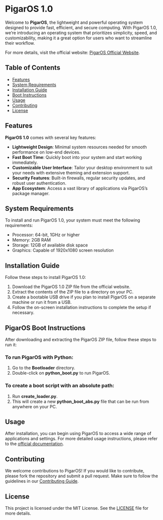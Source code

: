 PigarOS 1.0
===========

Welcome to **PigarOS**, the lightweight and powerful operating system designed to provide fast, efficient, and secure computing. With PigarOS 1.0, we’re introducing an operating system that prioritizes simplicity, speed, and customizability, making it a great option for users who want to streamline their workflow.

For more details, visit the official website: [PigarOS Official Website](https://sites.google.com/view/pigaros/home).

Table of Contents
-----------------

*   [Features](#features)
*   [System Requirements](#requirements)
*   [Installation Guide](#installation)
*   [Boot Instructions](#boot-instructions)
*   [Usage](#usage)
*   [Contributing](#contributing)
*   [License](#license)

Features
--------

**PigarOS 1.0** comes with several key features:

*   **Lightweight Design**: Minimal system resources needed for smooth performance on low-end devices.
*   **Fast Boot Time**: Quickly boot into your system and start working immediately.
*   **Customizable User Interface**: Tailor your desktop environment to suit your needs with extensive theming and extension support.
*   **Security Features**: Built-in firewalls, regular security updates, and robust user authentication.
*   **App Ecosystem**: Access a vast library of applications via PigarOS’s package manager.

System Requirements
-------------------

To install and run PigarOS 1.0, your system must meet the following requirements:

*   Processor: 64-bit, 1GHz or higher
*   Memory: 2GB RAM
*   Storage: 12GB of available disk space
*   Graphics: Capable of 1920x1080 screen resolution

Installation Guide
------------------

Follow these steps to install PigarOS 1.0:

1.  Download the PigarOS 1.0 ZIP file from the official website.
2.  Extract the contents of the ZIP file to a directory on your PC.
3.  Create a bootable USB drive if you plan to install PigarOS on a separate machine or run it from a USB.
4.  Follow the on-screen installation instructions to complete the setup if necessary.

PigarOS Boot Instructions
-------------------------

After downloading and extracting the PigarOS ZIP file, follow these steps to run it:

### To run PigarOS with Python:

1.  Go to the **Bootloader** directory.
2.  Double-click on **python\_boot.py** to run PigarOS.

### To create a boot script with an absolute path:

1.  Run **create\_loader.py**.
2.  This will create a new **python\_boot\_abs.py** file that can be run from anywhere on your PC.

Usage
-----

After installation, you can begin using PigarOS to access a wide range of applications and settings. For more detailed usage instructions, please refer to the [official documentation](https://pigarlos.docs.example.com).

Contributing
------------

We welcome contributions to PigarOS! If you would like to contribute, please fork the repository and submit a pull request. Make sure to follow the guidelines in our [Contributing Guide](https://github.com/PigarOS/CONTRIBUTING.md).

License
-------

This project is licensed under the MIT License. See the [LICENSE](https://github.com/PigarOS/LICENSE.md) file for more details.
